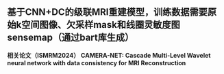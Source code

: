 ## 基于CNN+DC的级联MRI重建模型，训练数据需要原始k空间图像、欠采样mask和线圈灵敏度图sensemap（通过bart库生成）
 **相关论文（ISMRM2024） CAMERA-NET: Cascade Multi-Level Wavelet neural network with data consistency for MRI Reconstruction**

